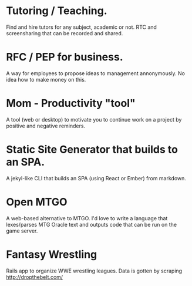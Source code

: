 # Tutoring / Teaching.
Find and hire tutors for any subject, academic or not.
RTC and screensharing that can be recorded and shared.


# RFC / PEP for business.
A way for employees to propose ideas to management annonymously.
No idea how to make money on this.


# Mom - Productivity "tool"
A tool (web or desktop) to motivate you to continue work on a project
by positive and negative reminders.


# Static Site Generator that builds to an SPA.
A jekyl-like CLI that builds an SPA (using React or Ember) from markdown.


# Open MTGO
A web-based alternative to MTGO.
I'd love to write a language that lexes/parses MTG Oracle text and outputs
code that can be run on the game server.


# Fantasy Wrestling
Rails app to organize WWE wrestling leagues.  Data is gotten by scraping
http://dropthebelt.com/

